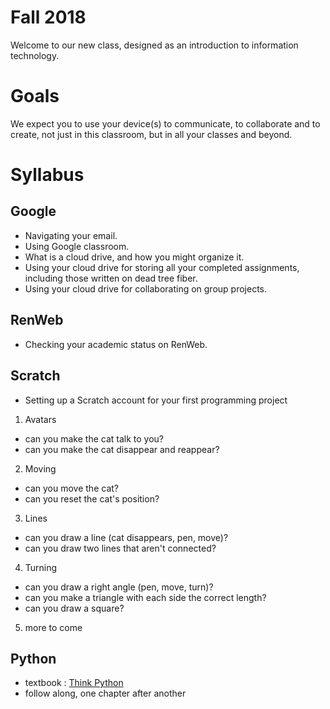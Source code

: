 # Fall 2018
Welcome to our new class, designed as an introduction to information technology.
# Goals
We expect you to use your device(s) to communicate, to collaborate and to create, not just in this classroom, but in all your classes and beyond.
# Syllabus
## Google
* Navigating your email.
* Using Google classroom.
* What is a cloud drive, and how you might organize it.
* Using your cloud drive for storing all your completed assignments, including those written on dead tree fiber.
* Using your cloud drive for collaborating on group projects.
## RenWeb
* Checking your academic status on RenWeb.
## Scratch
* Setting up a Scratch account for your first programming project
1. Avatars
* can you make the cat talk to you?
* can you make the cat disappear and reappear?
2. Moving
* can you move the cat?
* can you reset the cat's position?
3. Lines
* can you draw a line (cat disappears, pen, move)?
* can you draw two lines that aren't connected?
4. Turning
* can you draw a right angle (pen, move, turn)?
* can you make a triangle with each side the correct length?
* can you draw a square?
5. more to come
## Python
* textbook : [Think Python](http://greenteapress.com/wp/think-python-2e/ "free pdf")
* follow along, one chapter after another
